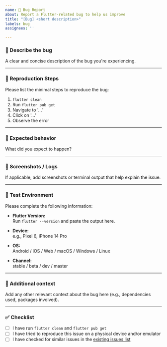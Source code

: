 ```yaml
---
name: 🐞 Bug Report
about: Report a Flutter-related bug to help us improve
title: "[Bug] <short description>"
labels: bug
assignees: ''

---
```


### 🐛 Describe the bug
A clear and concise description of the bug you're experiencing.

---

### 🔁 Reproduction Steps
Please list the minimal steps to reproduce the bug:
1. `flutter clean`
2. Run `flutter pub get`
3. Navigate to '...'
4. Click on '...'
5. Observe the error

---

### 🤔 Expected behavior
What did you expect to happen?

---

### 📸 Screenshots / Logs
If applicable, add screenshots or terminal output that help explain the issue.

---

### 🧪 Test Environment
Please complete the following information:

- **Flutter Version:**  
  Run `flutter --version` and paste the output here.

- **Device:**  
  e.g., Pixel 6, iPhone 14 Pro

- **OS:**  
  Android / iOS / Web / macOS / Windows / Linux

- **Channel:**  
  stable / beta / dev / master

---

### 📝 Additional context
Add any other relevant context about the bug here (e.g., dependencies used, packages involved).

---

### ✅ Checklist
- [ ] I have run `flutter clean` and `flutter pub get`
- [ ] I have tried to reproduce this issue on a physical device and/or emulator
- [ ] I have checked for similar issues in the [existing issues list](../../issues)

